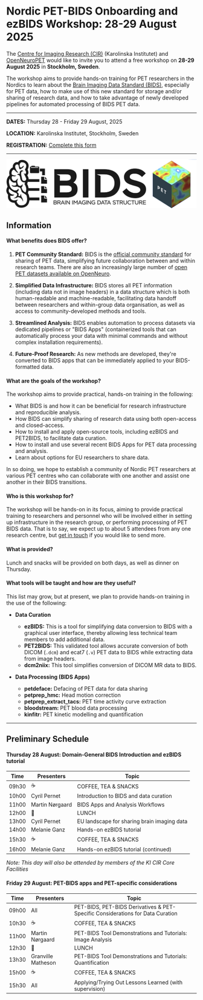# Nordic PET-BIDS Onboarding and ezBIDS Workshop: 28-29 August 2025

The [Centre for Imaging Research (CIR)](https://imagingresearch.se/) (Karolinska Institutet) and [OpenNeuroPET](https://openneuropet.github.io/index.html)  would like to invite you to attend a free workshop on **28-29 August 2025** in **Stockholm, Sweden**.  

The workshop aims to provide hands-on training for PET researchers in the Nordics to learn about the [Brain Imaging Data Standard (BIDS)](https://bids.neuroimaging.io/index.html), especially for PET data, how to make use of this new standard for storage and/or sharing of research data, and how to take advantage of newly developed pipelines for automated processing of BIDS PET data.

----------------------------------------------------------------------------------------------------
   **DATES:** Thursday 28 - Friday 29 August, 2025

   **LOCATION:** Karolinska Institutet, Stockholm, Sweden

   **REGISTRATION:** [Complete this form ](https://forms.gle/xZjbhELEEJLtoXHw8)

----------------------------------------------------------------------------------------------------

![ ](BIDS_PET.png)


## Information

#### What benefits does BIDS offer?

1. **PET Community Standard:** BIDS is the [official community standard](https://journals.sagepub.com/doi/10.1177/0271678X20905433) for sharing of PET data, simplifying future collaboration between and within research teams.  There are also an increasingly large number of [open PET datasets available on OpenNeuro](https://openneuro.org/search/modality/pet?query=%7B%22modality_selected%22%3A%22PET%22%7D).

2. **Simplified Data Infrastructure:** BIDS stores all PET information (including data not in image headers) in a data structure which is both human-readable and machine-readable, facilitating data handoff between researchers and within-group data organisation, as well as access to community-developed methods and tools.

3. **Streamlined Analysis:** BIDS enables automation to process datasets via dedicated pipelines or  "BIDS Apps" (containerized tools that can automatically process your data with minimal commands and without complex installation requirements).

4. **Future-Proof Research:** As new methods are developed, they're converted to BIDS apps that can be immediately applied to your BIDS-formatted data.


#### What are the goals of the workshop?

The workshop aims to provide practical, hands-on training in the following:

* What BIDS is and how it can be beneficial for research infrastructure and reproducible analysis.
* How BIDS can simplify sharing of research data using both open-access and closed-access.
* How to install and apply open-source tools, including ezBIDS and PET2BIDS, to facilitate data curation.
* How to install and use several recent BIDS Apps for PET data processing and analysis.
* Learn about options for EU researchers to share data.

In so doing, we hope to establish a community of Nordic PET researchers at various PET centres who can collaborate with one another and assist one another in their BIDS transitions.

#### Who is this workshop for?

The workshop will be hands-on in its focus, aiming to provide practical training to researchers and personnel who will be involved either in setting up infrastructure in the research group, or performing processing of PET BIDS data. That is to say, we expect up to about 5 attendees from any one research centre, but [get in touch](mailto:granville.matheson@ki.se) if you would like to send more.


#### What is provided?

Lunch and snacks will be provided on both days, as well as dinner on Thursday.


#### What tools will be taught and how are they useful?

This list may grow, but at present, we plan to provide hands-on training in the use of the following:

* **Data Curation**
  * **ezBIDS:** This is a tool for simplifying data conversion to BIDS with a graphical user interface, thereby allowing less technical team members to add additional data.
  * **PET2BIDS:** This validated tool allows accurate conversion of both DICOM (`.dcm`) and ecat7 (`.v`) PET data to BIDS while extracting data from image headers.
  * **dcm2niix:** This tool simplifies conversion of DICOM MR data to BIDS.

* **Data Processing (BIDS Apps)**
  * **petdeface:** Defacing of PET data for data sharing
  * **petprep_hmc:** Head motion correction
  * **petprep_extract_tacs:** PET time activity curve extraction
  * **bloodstream:** PET blood data processing
  * **kinfitr:** PET kinetic modelling and quantification


----------------------------------------------------------------------------------------------------


## Preliminary Schedule

#### Thursday 28 August: Domain-General BIDS Introduction and ezBIDS tutorial


| Time   | Presenters         | Topic                                                           |
|--------|--------------------|-----------------------------------------------------------------|
| 09h30  | ☕                 | COFFEE, TEA & SNACKS                                            |
| 10h00  | Cyril Pernet       | Introduction to BIDS and data curation                          |
| 11h00  | Martin Nørgaard    | BIDS Apps and Analysis Workflows                                |
| 12h00  | 🧆                 | LUNCH                                                           |
| 13h00  | Cyril Pernet       | EU landscape for sharing brain imaging data                     |
| 14h00  | Melanie Ganz       | Hands-on ezBIDS tutorial                                        |
| 15h30  | ☕                 | COFFEE, TEA & SNACKS                                            |
| 16h00  | Melanie Ganz       | Hands-on ezBIDS tutorial (continued)                            |

*Note: This day will also be attended by members of the KI CIR Core Facilities*  

#### Friday 29 August: PET-BIDS apps and PET-specific considerations

| Time   | Presenters         | Topic                                                           |
|--------|--------------------|-----------------------------------------------------------------|
| 09h00  | All                | PET-BIDS, PET-BIDS Derivatives & PET-Specific Considerations for Data Curation |
| 10h30  | ☕                 | COFFEE, TEA & SNACKS                                            |
| 11h00  | Martin Nørgaard    | PET-BIDS Tool Demonstrations and Tutorials: Image Analysis      |
| 12h30  | 🧆                 | LUNCH                                                           |
| 13h30  | Granville Matheson | PET-BIDS Tool Demonstrations and Tutorials: Quantification      |
| 15h00  | ☕                 | COFFEE, TEA & SNACKS                                            |
| 15h30  | All                | Applying/Trying Out Lessons Learned (with supervision)          |

